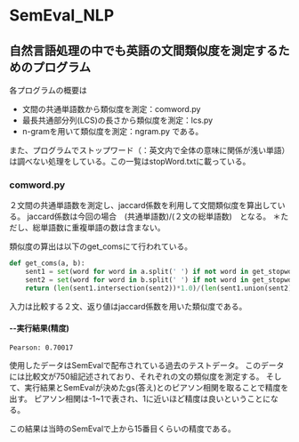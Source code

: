 # SemEval_NLP
## 自然言語処理の中でも英語の文間類似度を測定するためのプログラム

各プログラムの概要は
* 文間の共通単語数から類似度を測定：comword.py
* 最長共通部分列(LCS)の長さから類似度を測定：lcs.py
* n-gramを用いて類似度を測定：ngram.py
  である。

また、プログラムでストップワード（：英文内で全体の意味に関係が浅い単語）
  は調べない処理をしている。この一覧はstopWord.txtに載っている。

### comword.py
２文間の共通単語数を測定し、jaccard係数を利用して文間類似度を算出している。
  jaccard係数は今回の場合　(共通単語数)/(２文の総単語数)　となる。
  ＊ただし、総単語数に重複単語の数は含まない。

類似度の算出は以下のget_comsにて行われている。
```python
def get_coms(a, b):
	sent1 = set(word for word in a.split(' ') if not word in get_stopword())
	sent2 = set(word for word in b.split(' ') if not word in get_stopword())
	return (len(sent1.intersection(sent2))*1.0)/(len(sent1.union(sent2))*1.0)
```
入力は比較する２文、返り値はjaccard係数を用いた類似度である。

#### --実行結果(精度)
```
Pearson: 0.70017
```

使用したデータはSemEvalで配布されている過去のテストデータ。
  このデータには比較文が750組記述されており、それぞれの文の類似度を測定する。
  そして、実行結果とSemEvalが決めたgs(答え)とのピアソン相関を取ることで精度を出す。
  ピアソン相関は-1~1で表され、1に近いほど精度は良いということになる。

この結果は当時のSemEvalで上から15番目くらいの精度である。


